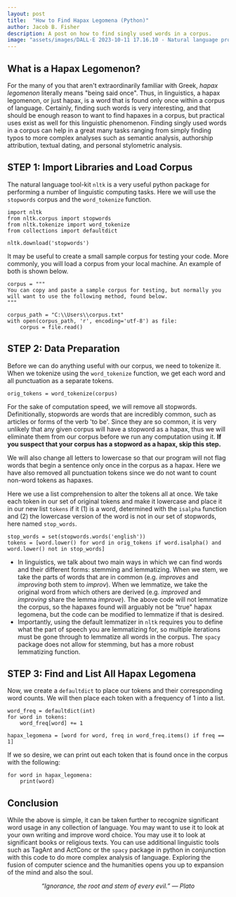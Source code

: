 ```yaml
---
layout: post
title:  "How to Find Hapax Legomena (Python)"
author: Jacob B. Fisher
description: A post on how to find singly used words in a corpus.
image: "assets/images/DALL·E 2023-10-11 17.16.10 - Natural language processing neural network picture.png"
--- 
```


## What is a Hapax Legomenon?  

For the many of you that aren't extraordinarily familiar with Greek, *hapax legomenon* literally means "being said once". Thus, in linguistics, a hapax legomenon, or just hapax, is a word that is found only once within a corpus of language. Certainly, finding such words is very interesting, and that should be enough reason to want to find hapaxes in a corpus, but practical uses exist as well for this linguistic phenomenon. Finding singly used words in a corpus can help in a great many tasks ranging from simply finding typos to more complex analyses such as semantic analysis, authorship attribution, textual dating, and personal stylometric analysis.

STEP 1: Import Libraries and Load Corpus
---
The natural language tool-kit `nltk` is a very useful python package for performing a number of linguistic computing tasks. Here we will use the `stopwords` corpus and the `word_tokenize` function.
```
import nltk
from nltk.corpus import stopwords
from nltk.tokenize import word_tokenize
from collections import defaultdict

nltk.download('stopwords')
```
It may be useful to create a small sample corpus for testing your code. More commonly, you will load a corpus from your local machine. An example of both is shown below. 
```
corpus = """
You can copy and paste a sample corpus for testing, but normally you will want to use the following method, found below.
"""

corpus_path = "C:\\Users\\corpus.txt"
with open(corpus_path, 'r', encoding='utf-8') as file:
    corpus = file.read()
```

STEP 2: Data Preparation
---
Before we can do anything useful with our corpus, we need to tokenize it. When we tokenize using the `word_tokenize` function, we get each word and all punctuation as a separate tokens. 

```
orig_tokens = word_tokenize(corpus)
```
For the sake of computation speed, we will remove all stopwords. Definitionally, stopwords are words that are incredibly common, such as articles or forms of the verb 'to be'. Since they are so common, it is very unlikely that any given corpus will have a stopword as a hapax, thus we will eliminate them from our corpus before we run any computation using it. **If you suspect that your corpus has a stopword as a hapax, skip this step.**

We will also change all letters to lowercase so that our program will not flag words that begin a sentence only once in the corpus as a hapax. Here we have also removed all punctuation tokens since we do not want to count non-word tokens as hapaxes. 

Here we use a list comprehension to alter the tokens all at once. We take each token in our set of original tokens and make it lowercase and place it in our new list `tokens` if it (1) is a word, determined with the `isalpha` function and (2) the lowercase version of the word is not in our set of stopwords, here named `stop_words`.
```
stop_words = set(stopwords.words('english'))
tokens = [word.lower() for word in orig_tokens if word.isalpha() and word.lower() not in stop_words]
```

* In linguistics, we talk about two main ways in which we can find words and their different forms: stemming and lemmatizing. When we stem, we take the parts of words that are in common (e.g. *improves* and *improving* both stem to *improv*). When we lemmatize, we take the original word from which others are derived (e.g. *improved* and *improving* share the lemma *improve*). The above code will not lemmatize the corpus, so the hapaxes found will arguably not be "true" hapax legomena, but the code can be modified to lemmatize if that is desired.
* Importantly, using the default lemmatizer in `nltk` requires you to define what the part of speech you are lemmatizing for, so multiple iterations must be gone through to lemmatize all words in the corpus. The `spacy` package does not allow for stemming, but has a more robust lemmatizing function.

STEP 3: Find and List All Hapax Legomena
---
Now, we create a `defaultdict` to place our tokens and their corresponding word counts. We will then place each token with a frequency of 1 into a list.

```
word_freq = defaultdict(int)
for word in tokens:
    word_freq[word] += 1

hapax_legomena = [word for word, freq in word_freq.items() if freq == 1]
```
If we so desire, we can print out each token that is found once in the corpus with the following:
```
for word in hapax_legomena:
    print(word)
```
## Conclusion
While the above is simple, it can be taken further to recognize significant word usage in any collection of language. You may want to use it to look at your own writing and improve word choice. You may use it to look at significant books or religious texts. You can use additional linguistic tools such as TagAnt and ActConc or the `spacy` package in python in conjunction with this code to do more complex analysis of language. Exploring the fusion of computer science and the humanities opens you up to expansion of the mind and also the soul. 



<p style="text-align: center"><em>“Ignorance, the root and stem of every evil.”
― Plato</em></p>
